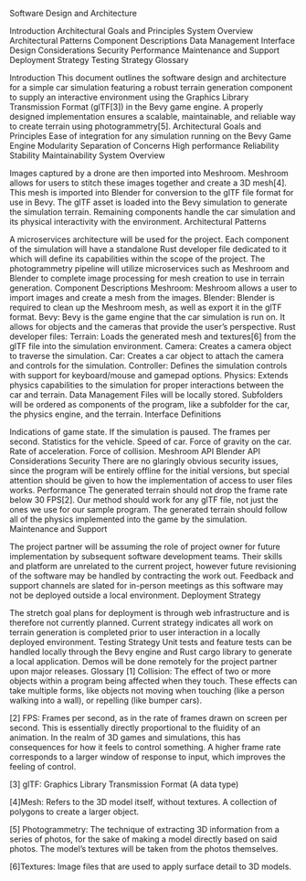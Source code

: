 Software Design and Architecture

Introduction
Architectural Goals and Principles
System Overview
Architectural Patterns
Component Descriptions
Data Management
Interface Design
Considerations
Security
Performance
Maintenance and Support
Deployment Strategy
Testing Strategy
Glossary

Introduction
This document outlines the software design and architecture for a simple car simulation featuring a robust terrain generation component to supply an interactive environment using the Graphics Library Transmission Format (glTF[3])  in the Bevy game engine. A properly designed implementation ensures a scalable, maintainable, and reliable way to create terrain using photogrammetry[5]. 
Architectural Goals and Principles
Ease of integration for any simulation running on the Bevy Game Engine
Modularity
Separation of Concerns
High performance
Reliability
Stability
Maintainability
System Overview





Images captured by a drone are then imported into Meshroom. Meshroom allows for users to stitch these images together and create a 3D mesh[4]. This mesh is imported into Blender for conversion to the glTF file format for use in Bevy. The glTF asset is loaded into the Bevy simulation to generate the simulation terrain. Remaining components handle the car simulation and its physical interactivity with the environment.
Architectural Patterns

A microservices architecture will be used for the project. Each component of the simulation will have a standalone Rust developer file dedicated to it which will define its capabilities within the scope of the project. The photogrammetry pipeline will utilize microservices such as Meshroom and Blender to complete image processing for mesh creation to use in terrain generation.
Component Descriptions
Meshroom: Meshroom allows a user to import images and create a mesh from the images.
Blender: Blender is required to clean up the Meshroom mesh, as well as export it in the glTF format.
Bevy: Bevy is the game engine that the car simulation is run on. It allows for objects and the cameras that provide the user’s perspective.
Rust developer files:
Terrain: Loads the generated mesh and textures[6] from the glTF file into the simulation environment.
Camera: Creates a camera object to traverse the simulation.
Car: Creates a car object to attach the camera and controls for the simulation.
Controller: Defines the simulation controls with support for keyboard/mouse and gamepad options.
Physics: Extends physics capabilities to the simulation for proper interactions between the car and terrain.
Data Management
Files will be locally stored. Subfolders will be ordered as components of the program, like a subfolder for the car, the physics engine, and the terrain.
Interface Definitions

Indications of game state.
If the simulation is paused.
The frames per second.
Statistics for the vehicle.
Speed of car.
Force of gravity on the car.
Rate of acceleration.
Force of collision.
Meshroom API
Blender API
Considerations
Security
There are no glaringly obvious security issues, since the program will be entirely offline for the initial versions, but special attention should be given to how the implementation of access to user files works.
Performance
The generated terrain should not drop the frame rate below 30 FPS[2]. Our method should work for any glTF file, not just the ones we use for our sample program. The generated terrain should follow all of the physics implemented into the game by the simulation.
Maintenance and Support

The project partner will be assuming the role of project owner for future implementation by subsequent software development teams. Their skills and platform are unrelated to the current project, however future revisioning of the software may be handled by contracting the work out. Feedback and support channels are slated for in-person meetings as this software may not be deployed outside a local environment.
Deployment Strategy

The stretch goal plans for deployment is through web infrastructure and is therefore not currently planned. Current strategy indicates all work on terrain generation is completed prior to user interaction in a locally deployed environment.
Testing Strategy
Unit tests and feature tests can be handled locally through the Bevy engine and Rust cargo library to generate a local application. Demos will be done remotely for the project partner upon major releases.
Glossary
[1] Collision: The effect of two or more objects within a program being affected when they touch. These effects can take multiple forms, like objects not moving when touching (like a person walking into a wall), or repelling (like bumper cars).

[2] FPS: Frames per second, as in the rate of frames drawn on screen per second. This is essentially directly proportional to the fluidity of an animation. In the realm of 3D games and simulations, this has consequences for how it feels to control something. A higher frame rate corresponds to a larger window of response to input, which improves the feeling of control. 

[3] glTF: Graphics Library Transmission Format (A data type)

[4]Mesh: Refers to the 3D model itself, without textures. A collection of polygons to create a larger object.

[5] Photogrammetry: The technique of extracting 3D information from a series of photos, for the sake of making a model directly based
 on said photos. The model’s textures will be taken from the photos themselves.

[6]Textures: Image files that are used to apply surface detail to 3D models.
